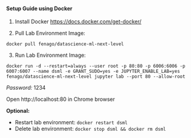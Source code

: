 #### Setup Guide using Docker

1. Install Docker https://docs.docker.com/get-docker/

2. Pull Lab Environment Image:

`docker pull fenago/datascience-ml-next-level`

3. Run Lab Environment Image:

`docker run -d --restart=always --user root -p 80:80 -p 6006:6006 -p 6007:6007 --name dsml -e GRANT_SUDO=yes -e JUPYTER_ENABLE_LAB=yes fenago/datascience-ml-next-level jupyter lab --port 80 --allow-root`

*Password:* 1234

Open http://localhost:80 in Chrome browser


**Optional:**

- Restart lab environment: `docker restart dsml`
- Delete lab environment: `docker stop dsml && docker rm dsml`